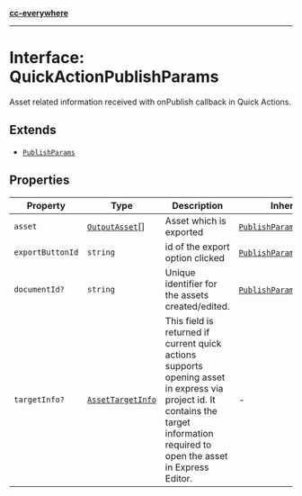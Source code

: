 [**cc-everywhere**](../../../../../index.md)

***

# Interface: QuickActionPublishParams

Asset related information received with onPublish callback in Quick Actions.

## Extends

- [`PublishParams`](publish-params.md)

## Properties

| Property | Type | Description | Inherited from |
| ------ | ------ | ------ | ------ |
| `asset` | [`OutputAsset`](../../asset-types/interfaces/output-asset.md)[] | Asset which is exported | [`PublishParams`](publish-params.md).[`asset`](publish-params.md#asset) |
| `exportButtonId` | `string` | id of the export option clicked | [`PublishParams`](publish-params.md).[`exportButtonId`](publish-params.md#exportbuttonid) |
| `documentId?` | `string` | Unique identifier for the assets created/edited. | [`PublishParams`](publish-params.md).[`documentId`](publish-params.md#documentid) |
| `targetInfo?` | [`AssetTargetInfo`](asset-target-info.md) | This field is returned if current quick actions supports opening asset in express via project id. It contains the target information required to open the asset in Express Editor. | - |
